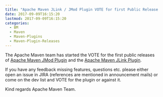 ```yaml
---
title: "Apache Maven JLink / JMod Plugin VOTE for first Public Release started"
date: 2017-09-09T16:15:20
lastmod: 2017-09-09T16:15:20
categories:
  - BM
  - Maven
  - Maven-Plugins
  - Maven-Plugin-Releases
---
```

The Apache Maven team has started the VOTE for the first public releases 
of [Apache Maven JMod Plugin](https://www.mail-archive.com/dev@maven.apache.org/msg114779.html)
 and the [Apache Maven JLink Plugin](https://www.mail-archive.com/dev@maven.apache.org/msg114780.html).

If you have any feedback missing features, questions etc. please either open an issue in JIRA (references
are mentioned in announcement mails) or come on the dev list and VOTE for the plugin or against it.

Kind regards
Apache Maven Team.
